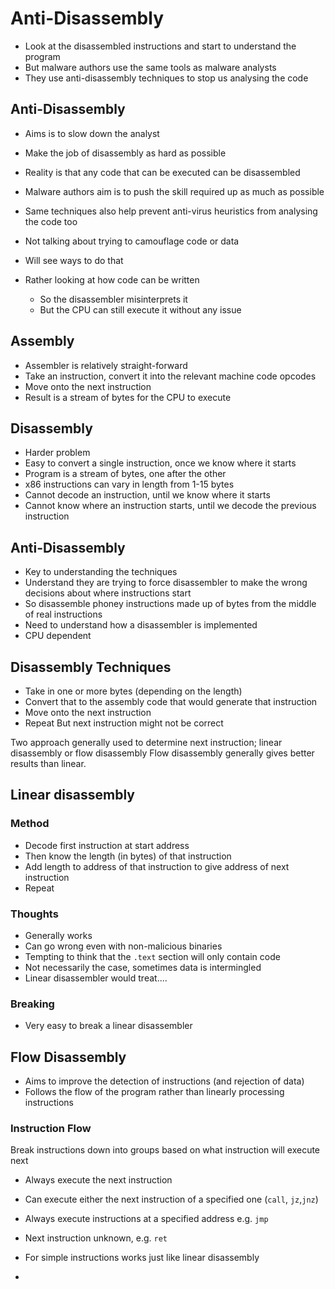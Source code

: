 # Anti-Disassembly

- Look at the disassembled instructions and start to understand the program
- But malware authors use the same tools as malware analysts
- They use anti-disassembly techniques to stop us analysing the code

## Anti-Disassembly
- Aims is to slow down the analyst
- Make the job of disassembly as hard as possible
- Reality is that any code that can be executed can be disassembled
- Malware authors aim is to push the skill required up as much as possible
- Same techniques also help prevent anti-virus heuristics from analysing the code too

- Not talking about trying to camouflage code or data
- Will see ways to do that
- Rather looking at how code can be written
	- So the disassembler misinterprets it
	- But the CPU can still execute it without any issue

## Assembly
- Assembler is relatively straight-forward
- Take an instruction, convert it into the relevant machine code opcodes
- Move onto the next instruction
- Result is a stream of bytes for the CPU to execute

## Disassembly
- Harder problem
- Easy to convert a single instruction, once we know where it starts
- Program is a stream of bytes, one after the other
- x86 instructions can vary in length from 1-15 bytes
- Cannot decode an instruction, until we know where it starts
- Cannot know where an instruction starts, until we decode the previous instruction

## Anti-Disassembly
- Key to understanding the techniques
- Understand they are trying to force disassembler to make the wrong decisions about where instructions start
- So disassemble phoney instructions made up of bytes from the middle of real instructions
- Need to understand how a disassembler is implemented
- CPU dependent

## Disassembly Techniques
- Take in one or more bytes (depending on the length)
- Convert that to the assembly code that would generate that instruction
- Move onto the next instruction
- Repeat
But next instruction might not be correct

Two approach generally used to determine next instruction; linear disassembly or flow disassembly
Flow disassembly generally gives better results than linear.

## Linear disassembly
### Method
- Decode first instruction at start address
- Then know the length (in bytes) of that instruction
- Add length to address of that instruction to give address of next instruction
- Repeat
### Thoughts
- Generally works
- Can go wrong even with non-malicious binaries
- Tempting to think that the `.text` section will only contain code
- Not necessarily the case, sometimes data is intermingled
- Linear disassembler would treat....

### Breaking
- Very easy to break a linear disassembler


## Flow Disassembly
- Aims to improve the detection of instructions (and rejection of data)
- Follows the flow of the program rather than linearly processing instructions

### Instruction Flow
Break instructions down into groups based on what instruction will execute next
- Always execute the next instruction
- Can execute either the next instruction of a specified one (`call`, `jz`,`jnz`)
- Always execute instructions at a specified address e.g. `jmp`
- Next instruction unknown, e.g. `ret`

- For simple instructions works just like linear disassembly 
- 